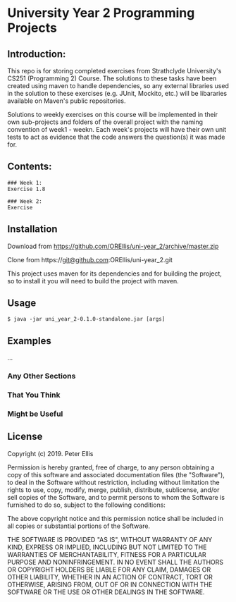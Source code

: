 # University Year 2 Programming Projects
## Introduction:
This repo is for storing completed exercises from Strathclyde University's CS251 (Programming 2) Course. The solutions to these 
tasks have been created using maven to handle dependencies, so any external libraries used in the solution to these exercises (e.g. JUnit, Mockito, etc.) will be libararies available on Maven's public repositories.

Solutions to weekly exercises on this course will be implemented in their own sub-projects and folders of the overall project 
with the naming convention of week1 - weekn. Each week's projects will have their own unit tests to act as evidence that the 
code answers the question(s) it was made for.

## Contents:
    ### Week 1:
    Exercise 1.8
    
    ### Week 2:
    Exercise

## Installation

Download from https://github.com/OREllis/uni-year_2/archive/master.zip

Clone from https://git@github.com:OREllis/uni-year_2.git

This project uses maven for its dependencies and for building the project, so to install it you will need to build the project
with maven.

## Usage

    $ java -jar uni_year_2-0.1.0-standalone.jar [args]

## Examples

...

### Any Other Sections
### That You Think
### Might be Useful

## License

Copyright (c) 2019. Peter Ellis

Permission is hereby granted, free of charge, to any person obtaining a copy of this software and associated documentation files 
(the "Software"), to deal in the Software without restriction, including without limitation the rights to use, copy, modify, 
merge, publish, distribute, sublicense, and/or sell copies of the Software, and to permit persons to whom the Software is 
furnished to do so, subject to the following conditions:

The above copyright notice and this permission notice shall be included in all copies or substantial portions of the Software.

THE SOFTWARE IS PROVIDED "AS IS", WITHOUT WARRANTY OF ANY KIND, EXPRESS OR IMPLIED, INCLUDING BUT NOT LIMITED TO THE WARRANTIES 
OF MERCHANTABILITY, FITNESS FOR A PARTICULAR PURPOSE AND NONINFRINGEMENT. IN NO EVENT SHALL THE AUTHORS OR COPYRIGHT HOLDERS BE 
LIABLE FOR ANY CLAIM, DAMAGES OR OTHER LIABILITY, WHETHER IN AN ACTION OF CONTRACT, TORT OR OTHERWISE, ARISING FROM, OUT OF OR 
IN CONNECTION WITH THE SOFTWARE OR THE USE OR OTHER DEALINGS IN THE SOFTWARE.
